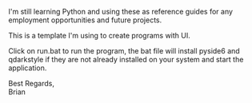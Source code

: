 I'm still learning Python and using these as reference guides for any employment opportunities and future projects.

This is a template I'm using to create programs with UI.

Click on run.bat to run the program, the bat file will install pyside6 and qdarkstyle if they are not already installed on your system and start the application.

Best Regards,<br/>
Brian
